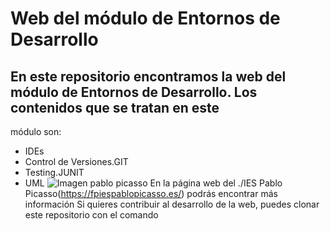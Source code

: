 # Web del módulo de Entornos de Desarrollo
## En este repositorio encontramos la web del módulo de **Entornos de Desarrollo**. Los contenidos que se tratan en este 
módulo son:
- IDEs
- Control de Versiones.GIT
- Testing.JUNIT
- UML
![Imagen pablo picasso](https://fpiespablopicasso.es/wp-content/uploads/2022/03/LOGOTIPO-IES-PABLO-PICASSO-texto-morado.png)
En la página web del ./IES Pablo Picasso(https://fpiespablopicasso.es/) podrás encontrar más información
Si quieres contribuir al desarrollo de la  web, puedes clonar este repositorio con el comando


